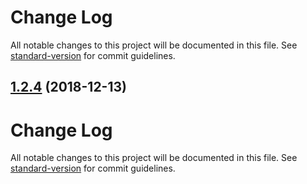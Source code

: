 # Change Log

All notable changes to this project will be documented in this file. See [standard-version](https://github.com/conventional-changelog/standard-version) for commit guidelines.

<a name="1.2.4"></a>
## [1.2.4](https://github.com/Hokkaidosunny/electron-tunnel/compare/v1.2.2...v1.2.4) (2018-12-13)



# Change Log

All notable changes to this project will be documented in this file. See [standard-version](https://github.com/conventional-changelog/standard-version) for commit guidelines.
